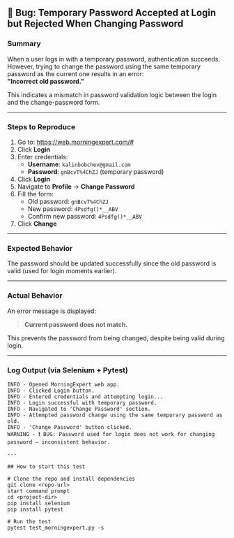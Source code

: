## 🐞 Bug: Temporary Password Accepted at Login but Rejected When Changing Password

### Summary

When a user logs in with a temporary password, authentication succeeds. However, trying to change the password using the same temporary password as the current one results in an error:  
**"Incorrect old password."**

This indicates a mismatch in password validation logic between the login and the change-password form.

---

### Steps to Reproduce

1. Go to: https://web.morningexpert.com/#  
2. Click **Login**
3. Enter credentials:
   - **Username**: `kalinbobchev@gmail.com`
   - **Password**: `gnBcvT%4ChZJ` (temporary password)
4. Click **Login**
5. Navigate to **Profile** → **Change Password**
6. Fill the form:
   - Old password: `gnBcvT%4ChZJ`
   - New password: `4Psdfg()*__ABV`
   - Confirm new password: `4Psdfg()*__ABV`
7. Click **Change**

---

### Expected Behavior

The password should be updated successfully since the old password is valid (used for login moments earlier).

---

### Actual Behavior

An error message is displayed:
> **Current password does not match.**

This prevents the password from being changed, despite being valid during login.

---

### Log Output (via Selenium + Pytest)

```log
INFO - Opened MorningExpert web app.
INFO - Clicked Login button.
INFO - Entered credentials and attempting login...
INFO - Login successful with temporary password.
INFO - Navigated to 'Change Password' section.
INFO - Attempted password change using the same temporary password as old.
INFO - 'Change Password' button clicked.
WARNING - ❗ BUG: Password used for login does not work for changing password — inconsistent behavior.

---

## How to start this test

# Clone the repo and install dependencies
git clone <repo-url>
start command prompt
cd <project-dir>
pip install selenium
pip install pytest

# Run the test
pytest test_morningexpert.py -s
